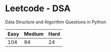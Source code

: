 # Leetcode - DSA

Data Structure and Algorithm Questions in Python

| Easy   |  Medium  | Hard |
|--------|----------|------|
|  104   |    94    |  24  |
